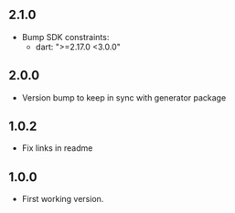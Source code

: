 ## 2.1.0

- Bump SDK constraints: 
  - dart: ">=2.17.0 <3.0.0"
  
## 2.0.0

- Version bump to keep in sync with generator package

## 1.0.2

- Fix links in readme

## 1.0.0

- First working version.
